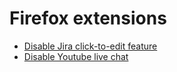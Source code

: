 # Firefox extensions

- [Disable Jira click-to-edit feature](https://addons.mozilla.org/en-US/firefox/addon/no-click-to-edit-jira/)
- [Disable Youtube live chat](https://addons.mozilla.org/en-US/firefox/addon/no-live-chat-youtube/)
